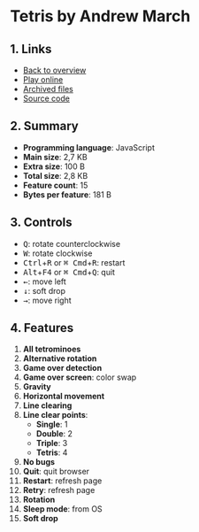# Tetris by Andrew March

## 1. Links

- [Back to overview](../README.md)
- [Play online](https://nineteendo.github.io/tetris4karchive/tetris-5/archive)
- [Archived files](https://github.com/nineteendo/tetris4karchive/tree/main/tetris-5/archive)
- [Source code](https://codegolf.stackexchange.com/a/167445/120787)

## 2. Summary

- **Programming language**: JavaScript
- **Main size**: 2,7 KB
- **Extra size**: 100 B
- **Total size**: 2,8 KB
- **Feature count**: 15
- **Bytes per feature**: 181 B

## 3. Controls

- <kbd>Q</kbd>: rotate counterclockwise
- <kbd>W</kbd>: rotate clockwise
- <kbd>Ctrl</kbd>+<kbd>R</kbd> or <kbd>⌘ Cmd</kbd>+<kbd>R</kbd>: restart
- <kbd>Alt</kbd>+<kbd>F4</kbd> or <kbd>⌘ Cmd</kbd>+<kbd>Q</kbd>: quit
- <kbd>←</kbd>: move left
- <kbd>↓</kbd>: soft drop
- <kbd>→</kbd>: move right

## 4. Features

1. **All tetrominoes**
2. **Alternative rotation**
3. **Game over detection**
4. **Game over screen**: color swap
5. **Gravity**
6. **Horizontal movement**
7. **Line clearing**
8. **Line clear points**:
    - **Single**: 1
    - **Double**: 2
    - **Triple**: 3
    - **Tetris**: 4
9. **No bugs**
10. **Quit**: quit browser
11. **Restart**: refresh page
12. **Retry**: refresh page
13. **Rotation**
14. **Sleep mode**: from OS
15. **Soft drop**